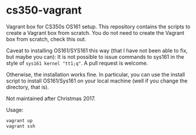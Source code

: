 # cs350-vagrant
Vagrant box for CS350s OS161 setup.
This repository contains the scripts to create a Vagrant box from scratch.
You do not need to create the Vagrant box from scratch, check this out.

Caveat to installing OS161/SYS161 this way (that I have not been able to fix, but maybe you can):
It is not possible to issue commands to sys161 in the style of `sys161 kernel "tt1;q"`. A pull request is welcome.

Otherwise, the installation works fine. In particular, you can use the install script to install OS161/Sys161 on your local machine (well if you change the directory, that is). 

Not maintained after Christmas 2017.

Usage:
```sh
vagrant up
vagrant ssh
```
